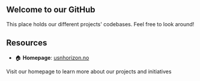 ## Welcome to our GitHub

This place holds our different projects' codebases. Feel free to look around!

## Resources

- 🏠 **Homepage**: [usnhorizon.no](https://usnhorizon.no)
<!-- - 📚 **Wiki**: [wiki.usnhorizon.no](https://wiki.usnhorizon.no) -->

Visit our homepage to learn more about our projects and initiatives <!--, and check out our wiki for documentation, and collaborative resources. -->
